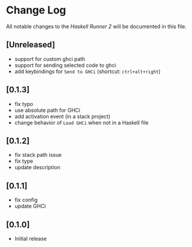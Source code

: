 # Change Log

All notable changes to the *Haskell Runner 2* will be documented in this file.

## [Unreleased]

- support for custom ghci path
- support for sending selected code to ghci
- add keybindings for `Send to GHCi` (shortcut: `ctrl+alt+right`)

## [0.1.3]

- fix typo
- use absolute path for GHCi
- add activation event (in a stack project)
- change behavior of `Load GHCi` when not in a Haskell file

## [0.1.2]

- fix stack path issue
- fix type
- update description

## [0.1.1]

- fix config
- update GHCi

## [0.1.0]

- Initial release

